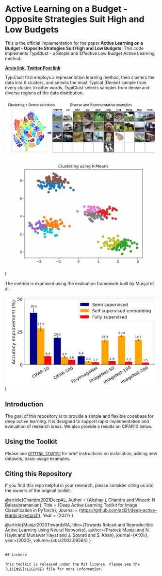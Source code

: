 # Active Learning on a Budget - Opposite Strategies Suit High and Low Budgets

This is the official implementation for the paper **Active Learning on a Budget - Opposite Strategies Suit High and Low Budgets**. This code implements TypiClust - a Simple and Effective Low Budget Active Learning method.

[**Arxiv link**](https://arxiv.org/abs/2202.02794), 
[**Twitter Post link**](https://twitter.com/AvihuDkl/status/1529385835694637058)


TypiClust first employs a representation learning method, then clusters the data into K clusters, and selects the most Typical (Dense) sample from every cluster. In other words, TypiClust selects samples from dense and diverse regions of the data distribution.


![cifar_selection.png](images/cifar_selection.png)
![TypiClust.gif](images/2d_selection_gif.gif)!

The method is examined using the evaluation framework built by Munjal et al. 

![results.png](images/results.png)!

## Introduction

The goal of this repository is to provide a simple and flexible codebase for deep active learning. It is designed to support rapid implementation and evaluation of research ideas. We also provide a results on CIFAR10 below.

## Using the Toolkit

Please see [`GETTING_STARTED`](docs/GETTING_STARTED.md) for brief instructions on installation, adding new datasets, basic usage examples.


## Citing this Repository

If you find this repo helpful in your research, please consider citing us and the owners of the original toolkit:

@article{Chandra2021DeepAL,
    Author = {Akshay L Chandra and Vineeth N Balasubramanian},
    Title = {Deep Active Learning Toolkit for Image Classification in PyTorch},
    Journal = {https://github.com/acl21/deep-active-learning-pytorch},
    Year = {2021}
}

@article{Munjal2020TowardsRA,
  title={Towards Robust and Reproducible Active Learning Using Neural Networks},
  author={Prateek Munjal and N. Hayat and Munawar Hayat and J. Sourati and S. Khan},
  journal={ArXiv},
  year={2020},
  volume={abs/2002.09564}
}
```

## License

This toolkit is released under the MIT license. Please see the [LICENSE](LICENSE) file for more information.
